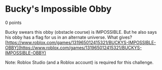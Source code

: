 # Bucky's Impossible Obby
0 points

Bucky swears this obby (obstacle course) is IMPOSSIBLE. But he also says his obby has a flag for us in an alternate universe. What gives?
[https://www.roblox.com/games/131965012415321/BUCKYS-IMPOSSIBLE-OBBY](https://www.roblox.com/games/131965012415321/BUCKYS-IMPOSSIBLE-OBBY)

Note: Roblox Studio (and a Roblox account) is required for this challenge.
